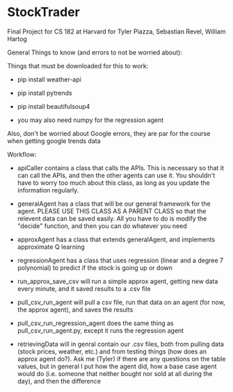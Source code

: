 # StockTrader
Final Project for CS 182 at Harvard for Tyler Piazza, Sebastian Revel, William Hartog

General Things to know (and errors to not be worried about):

Things that must be downloaded for this to work:
- pip install weather-api
- pip install pytrends
- pip install beautifulsoup4

- you may also need numpy for the regression agent


Also, don't be worried about Google errors, they are par for the course when getting google trends data

Workflow:

- apiCaller contains a class that calls the APIs. This is necessary so that it can call the APIs, and then the other agents can use it. You shouldn't have to worry too much about this class, as long as you update the information regularly.

- generalAgent has a class that will be our general framework for the agent. PLEASE USE THIS CLASS AS A PARENT CLASS so that the relevent data can be saved easily. All you have to do is modify the "decide" function, and then you can do whatever you need

- approxAgent has a class that extends generalAgent, and implements approximate Q learning

- regressionAgent has a class that uses regression (linear and a degree 7 polynomial) to predict if the stock is going up or down

- run_approx_save_csv will run a simple approx agent, getting new data every minute, and it saved results to a .csv file

- pull_csv_run_agent will pull a csv file, run that data on an agent (for now, the approx agent), and saves the results

- pull_csv_run_regression_agent does the same thing as pull_csv_run_agent.py, except it runs the regression agent

- retrievingData will in genral contain our .csv files, both from pulling data (stock prices, weather, etc.) and from testing things (how does an approx agent do?). Ask me (Tyler) if there are any questions on the table values, but in general I put how the agent did, how a base case agent would do (i.e. someone that neither bought nor sold at all during the day), and then the difference 





